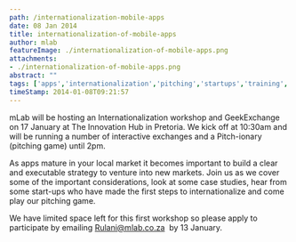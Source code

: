 ```yaml
---
path: /internationalization-mobile-apps
date: 08 Jan 2014
title: internationalization-of-mobile-apps
author: mlab
featureImage: ./internationalization-of-mobile-apps.png
attachments: 
- ./internationalization-of-mobile-apps.png
abstract: ""
tags: ['apps','internationalization','pitching','startups','training','workshop']
timeStamp: 2014-01-08T09:21:57
---
```


mLab will be hosting an Internationalization workshop and GeekExchange on 17 January at The Innovation Hub in Pretoria. We kick off at 10:30am and will be running a number of interactive exchanges and a Pitch-ionary (pitching game) until 2pm.

As apps mature in your local market it becomes important to build a clear and executable strategy to venture into new markets. Join us as we cover some of the important considerations, look at some case studies, hear from some start-ups who have made the first steps to internationalize and come play our pitching game.

We have limited space left for this first workshop so please apply to participate by emailing [Rulani@mlab.co.za](mailto:rulani@mlab.co.za)  by 13 January.


